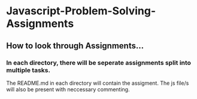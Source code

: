 # Javascript-Problem-Solving-Assignments

## How to look through Assignments...

### In each directory, there will be seperate assignments split into multiple tasks.

The README.md in each directory will contain the assigment. The js file/s will also be present with neccessary commenting.
